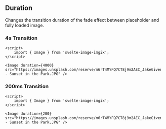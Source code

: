 ## Duration

Changes the transition duration of the fade effect between placeholder and fully loaded image.

### 4s Transition

```example
<script>
    import { Image } from 'svelte-image-imgix';
</script>

<Image duration={4000} src="https://images.unsplash.com/reserve/m6rT4MYFQ7CT8j9m2AEC_JakeGivens - Sunset in the Park.JPG" />
```

### 200ms Transition

```example
<script>
    import { Image } from 'svelte-image-imgix';
</script>

<Image duration={200} src="https://images.unsplash.com/reserve/m6rT4MYFQ7CT8j9m2AEC_JakeGivens - Sunset in the Park.JPG" />
```
